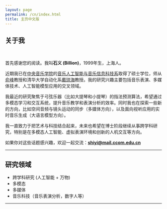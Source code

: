 ```yaml
---
layout: page
permalink: /cn/index.html
title: 主页中文版
---
```


## 关于我
<br>
<img title="" src="https://shiyi099.github.io/Billion.github.io/images/Yi Shi.jpg" alt="" class="floatpic">

首先感谢您的阅读。我叫**石义 (Billion)**，1999年生，上海人。<br>

近期我已在[中央音乐学院](https://zh.wikipedia.org/wiki/中央音乐学院)的[音乐人工智能与音乐信息科技系](https://www.ccom.edu.cn/jgk/jxdw/ylrgznyylxxkjx.htm)取得了硕士学位，师从[俞峰](https://baike.baidu.com/item/俞峰/2843997)教授和清华大学自动化系[戴琼海](https://baike.baidu.com/item/戴琼海)教授。我的研究兴趣主要包括音乐表演、多媒体技术、人工智能模型应用的交叉领域。<br>

我最近的研究聚焦于弓弦乐器（比如大提琴和小提琴）的指法预测算法，希望通过多模态学习和交互系统，提升音乐教学和表演分析的效率。同时我也在探索一些新的方向，比如空间音频与镜头运动的同步（多媒体方向），以及面向视听应用的实时音乐生成（大语言模型方向）。<br>

我一直致力于把艺术与科技结合起来，未来也希望在博士阶段继续从事跨学科研究，特别是在多模态人工智能、虚拟表演环境和创新的人机交互等方向。<br>

如果你对这些话题感兴趣，欢迎一起交流：[**shiyi@mail.ccom.edu.cn**](mailto:shiyi@ccom.edu.cn)<br>

---

## 研究领域

- 跨学科研究 (人工智能 + 万物)
- 多模态
- 多媒体
- 音乐科技（音乐表演分析，数字人等）

---

<!--
## News and Updates

- <br>
-->

<!--
<blockquote class="twitter-tweet"><p lang="en" dir="ltr">Thrilled to be an AAAI-UC Scholar at <a href="https://twitter.com/hashtag/AAAI24?src=hash&ref_src=twsrc%5Etfw">#AAAI24</a>, thanks to <a href="https://twitter.com/hashtag/AAAI?src=hash&ref_src=twsrc%5Etfw">#AAAI</a> & <a href="https://twitter.com/hashtag/GoogleExploreCSR?src=hash&ref_src=twsrc%5Etfw">#GoogleExploreCSR</a> for the sponsorship. Grateful for the knowledge gained and new friendships formed.<br><br>Wonderful trip in Vancouver. Looking forward to staying connected with all.<a href="https://twitter.com/hashtag/AAAI24?src=hash&ref_src=twsrc%5Etfw">#AAAI24</a> <a href="https://twitter.com/hashtag/Vancouver?src=hash&ref_src=twsrc%5Etfw">#Vancouver</a> <a href="https://twitter.com/hashtag/GoogleExploreCSR?src=hash&ref_src=twsrc%5Etfw">#GoogleExploreCSR</a> <a href="https://t.co/wUQUp8XlSM">pic.twitter.com/wUQUp8XlSM</a></p>— Hanlin CAI (seeking a PhD position 2025) (@lancecai2002) <a href="https://twitter.com/lancecai2002/status/1762210025173344260?ref_src=twsrc%5Etfw">February 26, 2024</a></blockquote> <script async src="https://platform.twitter.com/widgets.js" charset="utf-8"></script>
-->
